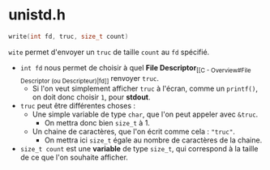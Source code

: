 # unistd.h

```C
write(int fd, truc, size_t count)
```
`wite` permet d'envoyer un `truc` de taille `count` au `fd` spécifié.
- `int fd` nous permet de choisir à quel **File Descriptor**<sub>[[C - Overview#File Descriptor (ou Descripteur)|fd]]</sub> renvoyer `truc`.
	- Si l'on veut simplement afficher `truc` à l'écran, comme un `printf()`, on doit donc choisir `1`, pour **stdout**.
- `truc` peut être différentes choses :
    - Une simple variable de type `char`, que l'on peut appeler avec `&truc`.
	    - On mettra donc bien `size_t` à 1.
    - Un chaine de caractères, que l'on écrit comme cela : `"truc"`.
	    - On mettra ici `size_t` égale au nombre de caractères de la chaine.
- `size_t count` est une **variable** de type `size_t`, qui correspond à la taille de ce que l'on souhaite afficher.